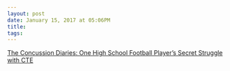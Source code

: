 ```yaml
---
layout: post
date: January 15, 2017 at 05:06PM
title:
tags:
--- 
```


[The Concussion Diaries: One High School Football Player’s Secret Struggle with CTE](http://www.gq.com/story/the-concussion-diaries-high-school-football-cte)